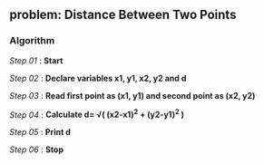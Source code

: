 ## problem: Distance Between Two Points

### Algorithm

*Step 01* : **Start**

*Step 02* : **Declare variables x1, y1, x2, y2 and d**

*Step 03* : **Read first point as (x1, y1) and second point as (x2, y2)**

*Step 04* : **Calculate d= &#8730;( (x2-x1)<sup>2</sup> + (y2-y1)<sup>2</sup> )**

*Step 05* : **Print d**

*Step 06* : **Stop**
